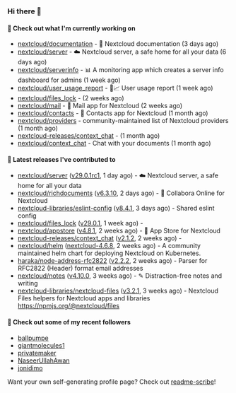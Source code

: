 ### Hi there 👋

#### 👷 Check out what I'm currently working on

- [nextcloud/documentation](https://github.com/nextcloud/documentation) - 📘 Nextcloud documentation (3 days ago)
- [nextcloud/server](https://github.com/nextcloud/server) - ☁️ Nextcloud server, a safe home for all your data (6 days ago)
- [nextcloud/serverinfo](https://github.com/nextcloud/serverinfo) - 📊 A monitoring app which creates a server info dashboard for admins (1 week ago)
- [nextcloud/user_usage_report](https://github.com/nextcloud/user_usage_report) - 👱📈 User usage report (1 week ago)
- [nextcloud/files_lock](https://github.com/nextcloud/files_lock) -  (2 weeks ago)
- [nextcloud/mail](https://github.com/nextcloud/mail) - 💌 Mail app for Nextcloud (2 weeks ago)
- [nextcloud/contacts](https://github.com/nextcloud/contacts) - 📇 Contacts app for Nextcloud (1 month ago)
- [nextcloud/providers](https://github.com/nextcloud/providers) - community-maintained list of Nextcloud providers (1 month ago)
- [nextcloud-releases/context_chat](https://github.com/nextcloud-releases/context_chat) -  (1 month ago)
- [nextcloud/context_chat](https://github.com/nextcloud/context_chat) - Chat with your documents (1 month ago)

#### 🔭 Latest releases I've contributed to

- [nextcloud/server](https://github.com/nextcloud/server) ([v29.0.1rc1](https://github.com/nextcloud/server/releases/tag/v29.0.1rc1), 1 day ago) - ☁️ Nextcloud server, a safe home for all your data
- [nextcloud/richdocuments](https://github.com/nextcloud/richdocuments) ([v6.3.10](https://github.com/nextcloud/richdocuments/releases/tag/v6.3.10), 2 days ago) - 📑 Collabora Online for Nextcloud
- [nextcloud-libraries/eslint-config](https://github.com/nextcloud-libraries/eslint-config) ([v8.4.1](https://github.com/nextcloud-libraries/eslint-config/releases/tag/v8.4.1), 3 days ago) - Shared eslint config
- [nextcloud/files_lock](https://github.com/nextcloud/files_lock) ([v29.0.1](https://github.com/nextcloud/files_lock/releases/tag/v29.0.1), 1 week ago) - 
- [nextcloud/appstore](https://github.com/nextcloud/appstore) ([v4.8.1](https://github.com/nextcloud/appstore/releases/tag/v4.8.1), 2 weeks ago) -  :convenience_store: App Store for Nextcloud
- [nextcloud-releases/context_chat](https://github.com/nextcloud-releases/context_chat) ([v2.1.2](https://github.com/nextcloud-releases/context_chat/releases/tag/v2.1.2), 2 weeks ago) - 
- [nextcloud/helm](https://github.com/nextcloud/helm) ([nextcloud-4.6.8](https://github.com/nextcloud/helm/releases/tag/nextcloud-4.6.8), 2 weeks ago) - A community maintained helm chart for deploying Nextcloud on Kubernetes.
- [haraka/node-address-rfc2822](https://github.com/haraka/node-address-rfc2822) ([v2.2.2](https://github.com/haraka/node-address-rfc2822/releases/tag/v2.2.2), 2 weeks ago) - Parser for RFC2822 (Header) format email addresses
- [nextcloud/notes](https://github.com/nextcloud/notes) ([v4.10.0](https://github.com/nextcloud/notes/releases/tag/v4.10.0), 3 weeks ago) - ✎ Distraction-free notes and writing
- [nextcloud-libraries/nextcloud-files](https://github.com/nextcloud-libraries/nextcloud-files) ([v3.2.1](https://github.com/nextcloud-libraries/nextcloud-files/releases/tag/v3.2.1), 3 weeks ago) - Nextcloud Files helpers for Nextcloud apps and libraries https://npmjs.org/@nextcloud/files

#### 👯 Check out some of my recent followers

- [ballpumpe](https://github.com/ballpumpe)
- [giantmolecules1](https://github.com/giantmolecules1)
- [privatemaker](https://github.com/privatemaker)
- [NaseerUllahAwan](https://github.com/NaseerUllahAwan)
- [jonidimo](https://github.com/jonidimo)

Want your own self-generating profile page? Check out [readme-scribe](https://github.com/muesli/readme-scribe)!
